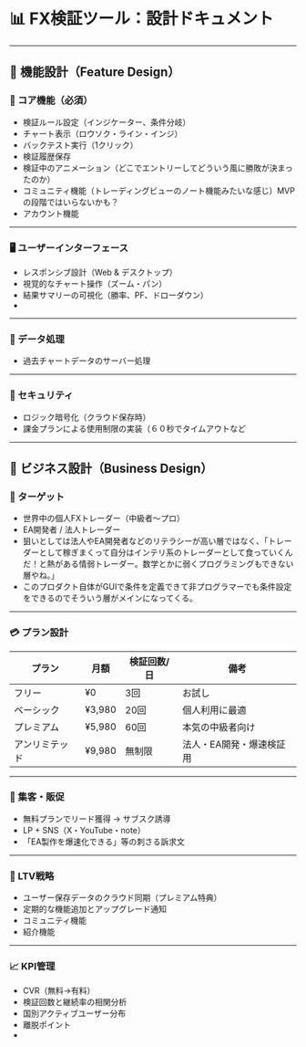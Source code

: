 # 📊 FX検証ツール：設計ドキュメント

---

## 🔧 機能設計（Feature Design）

### 📌 コア機能（必須）

- 検証ルール設定（インジケーター、条件分岐）
- チャート表示（ロウソク・ライン・インジ）
- バックテスト実行（1クリック）
- 検証履歴保存
- 検証中のアニメーション（どこでエントリーしてどういう風に勝敗が決まったのか）
- コミュニティ機能（トレーディングビューのノート機能みたいな感じ）MVPの段階ではいらないかも？
- アカウント機能

---

### 🖥️ ユーザーインターフェース

- レスポンシブ設計（Web & デスクトップ）
- 視覚的なチャート操作（ズーム・パン）
- 結果サマリーの可視化（勝率、PF、ドローダウン）
-

---

### 💾 データ処理

- 過去チャートデータのサーバー処理
---

### 🔐 セキュリティ

- ロジック暗号化（クラウド保存時）
- 課金プランによる使用制限の実装（６０秒でタイムアウトなど

---

## 💼 ビジネス設計（Business Design）

### 🎯 ターゲット

- 世界中の個人FXトレーダー（中級者〜プロ）
- EA開発者 / 法人トレーダー
- 狙いとしては法人やEA開発者などのリテラシーが高い層ではなく、「トレーダーとして稼ぎまくって自分はインテリ系のトレーダーとして食っていくんだ！と熱がある情弱トレーダー。数学とかに弱くプログラミングもできない層やね。」
- このプロダクト自体がGUIで条件を定義できて非プログラマーでも条件設定をできるのでそういう層がメインになってくる。

---

### 💳 プラン設計

| プラン     | 月額     | 検証回数/日 | 備考            |
| ------- | ------ | ------ | ------------- |
| フリー     | ¥0     | 3回     | お試し           |
| ベーシック   | ¥3,980 | 20回    | 個人利用に最適       |
| プレミアム   | ¥5,980 | 60回    | 本気の中級者向け      |
| アンリミテッド | ¥9,980 | 無制限    | 法人・EA開発・爆速検証用 |

---

### 📣 集客・販促

- 無料プランでリード獲得 → サブスク誘導
- LP + SNS（X・YouTube・note）
- 「EA製作を爆速化できる」等の刺さる訴求文

---

### 🔁 LTV戦略

- ユーザー保存データのクラウド同期（プレミアム特典）
- 定期的な機能追加とアップグレード通知
- コミュニティ機能
- 紹介機能
---

### 📈 KPI管理

- CVR（無料→有料）
- 検証回数と継続率の相関分析
- 国別アクティブユーザー分布
- 離脱ポイント
- 

